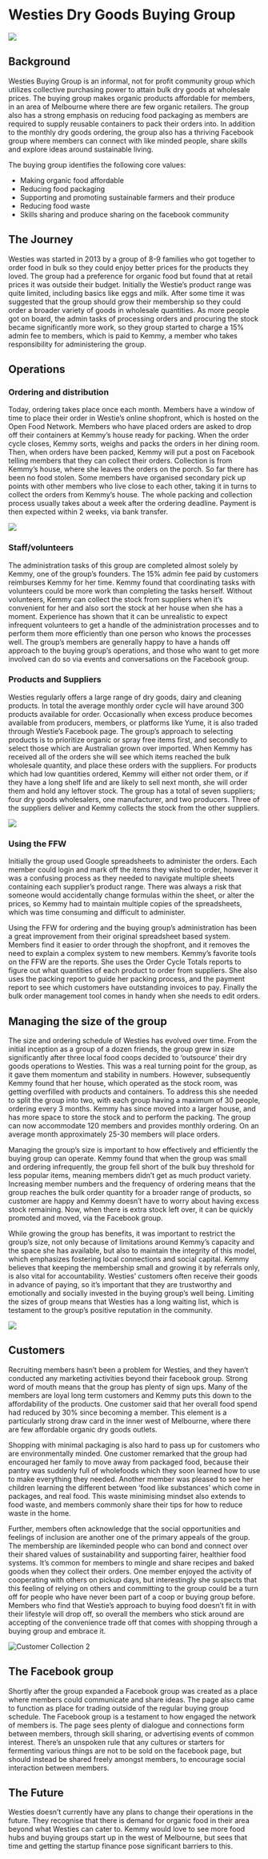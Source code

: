 # Westies Dry Goods Buying Group

![](/assets/32-Westies-1-Family-Pickup_old.jpg)

## Background

Westies Buying Group is an informal, not for profit community group which utilizes collective purchasing power to attain bulk dry goods at wholesale prices. The buying group makes organic products affordable for members, in an area of Melbourne where there are few organic retailers. The group also has a strong emphasis on reducing food packaging as members are required to supply reusable containers to pack their orders into. In addition to the monthly dry goods ordering, the group also has a thriving Facebook group where members can connect with like minded people, share skills and explore ideas around sustainable living.

The buying group identifies the following core values:

* Making organic food affordable
* Reducing food packaging
* Supporting and promoting sustainable farmers and their produce
* Reducing food waste
* Skills sharing and produce sharing on the facebook community

## The Journey

Westies was started in 2013 by a group of 8-9 families who got together to order food in bulk so they could enjoy better prices for the products they loved. The group had a preference for organic food but found that at retail prices it was outside their budget. Initially the Westie’s product range was quite limited, including basics like eggs and milk. After some time it was suggested that the group should grow their membership so they could order a broader variety of goods in wholesale quantities. As more people got on board, the admin tasks of processing orders and procuring the stock became significantly more work, so they group started to charge a 15% admin fee to members, which is paid to Kemmy, a member who takes responsibility for administering the group.

## Operations

### Ordering and distribution

Today, ordering takes place once each month. Members have a window of time to place their order in Westie’s online shopfront, which is hosted on the Open Food Network. Members who have placed orders are asked to drop off their containers at Kemmy’s house ready for packing. When the order cycle closes, Kemmy sorts, weighs and packs the orders in her dining room. Then, when orders have been packed, Kemmy will put a post on Facebook telling members that they can collect their orders. Collection is from Kemmy’s house, where she leaves the orders on the porch. So far there has been no food stolen. Some members have organised secondary pick up points with other members who live close to each other, taking it in turns to collect the orders from Kemmy’s house. The whole packing and collection process usually takes about a week after the ordering deadline. Payment is then expected within 2 weeks, via bank transfer.

![](/assets/32-Westies-2-woman_old.jpg)

### Staff/volunteers

The administration tasks of this group are completed almost solely by Kemmy, one of the group’s founders. The 15% admin fee paid by customers reimburses Kemmy for her time. Kemmy found that coordinating tasks with volunteers could be more work than completing the tasks herself. Without volunteers, Kemmy can collect the stock from suppliers when it’s convenient for her and also sort the stock at her house when she has a moment. Experience has shown that it can be unrealistic to expect infrequent volunteers to get a handle of the administration processes and to perform them more efficiently than one person who knows the processes well. The group’s members are generally happy to have a hands off approach to the buying group’s operations, and those who want to get more involved can do so via events and conversations on the Facebook group.

### Products and Suppliers

Westies regularly offers a large range of dry goods, dairy and cleaning products. In total the average monthly order cycle will have around 300 products available for order.  Occasionally when excess produce becomes available from producers, members, or platforms like Yume, it is also traded through Westie’s Facebook page. The group’s approach to selecting products is to prioritize organic or spray free items first, and secondly to select those which are Australian grown over imported. When Kemmy has received all of the orders she will see which items reached the bulk wholesale quantity, and place these orders with the suppliers. For products which had low quantities ordered, Kemmy will either not order them, or if they have a long shelf life and are likely to sell next month, she will order them and hold any leftover stock. The group has a total of seven suppliers; four dry goods wholesalers, one manufacturer, and two producers. Three of the suppliers deliver and Kemmy collects the stock from the other suppliers.

![](/assets/32-Westies-3-Prius-v_old.jpg)

### Using the FFW

Initially the group used Google spreadsheets to administer the orders. Each member could login and mark off the items they wished to order, however it was a confusing process as they needed to navigate multiple sheets containing each supplier’s product range. There was always a risk that someone would accidentally change formulas within the sheet, or alter the prices, so Kemmy had to maintain multiple copies of the spreadsheets, which was time consuming and difficult to administer.

Using the FFW for ordering and the buying group’s administration has been a great improvement from their original spreadsheet based system. Members find it easier to order through the shopfront, and it removes the need to explain a complex system to new members. Kemmy’s favorite tools on the FFW are the reports. She uses the Order Cycle Totals reports to figure out what quantities of each product to order from suppliers. She also uses the packing report to guide her packing process, and the payment report to see which customers have outstanding invoices to pay. Finally the bulk order management tool comes in handy when she needs to edit orders.

## Managing the size of the group

The size and ordering schedule of Westies has evolved over time. From the initial inception as a group of a dozen friends, the group grew in size significantly after three local food coops decided to ‘outsource’ their dry goods operations to Westies. This was a real turning point for the group, as it gave them momentum and stability in numbers. However, subsequently Kemmy found that her house, which operated as the stock room, was getting overfilled with products and containers. To address this she needed to split the group into two, with each group having a maximum of 30 people, ordering every 3 months. Kemmy has since moved into a larger house, and has more space to store the stock and to perform the packing. The group can now accommodate 120 members and provides monthly ordering. On an average month approximately 25-30 members will place orders.

Managing the group’s size is important to how effectively and efficiently the buying group can operate. Kemmy found that when the group was small and ordering infrequently, the group fell short of the bulk buy threshold for less popular items, meaning members didn’t get as much product variety. Increasing member numbers and the frequency of ordering means that the group reaches the bulk order quantity for a broader range of products, so customer are happy and Kemmy doesn’t have to worry about having excess stock remaining. Now, when there is extra stock left over, it can be quickly promoted and moved, via the Facebook group.

While growing the group has benefits, it was important to restrict the group’s size, not only because of limitations around Kemmy’s capacity and the space she has available, but also to maintain the integrity of this model, which emphasizes fostering local connections and social capital. Kemmy believes that keeping the membership small and growing it by referrals only, is also vital for accountability. Westies’ customers often receive their goods in advance of paying, so it’s important that they are trustworthy and emotionally and socially invested in the buying group’s well being. Limiting the sizes of group means that Westies has a long waiting list, which is testament to the group’s positive reputation in the community.

![](/assets/32-Westies-4-Stockroom_old.jpg)

## Customers

Recruiting members hasn’t been a problem for Westies, and they haven’t conducted any marketing activities beyond their facebook group. Strong word of mouth means that the group has plenty of sign ups. Many of the members are loyal long term customers and Kemmy puts this down to the affordability of the products. One customer said that her overall food spend had reduced by 30% since becoming a member. This element is a particularly strong draw card in the inner west of Melbourne, where there are few affordable organic dry goods outlets.

Shopping with minimal packaging is also hard to pass up for customers who are environmentally minded. One customer remarked that the group had encouraged her family to move away from packaged food, because their pantry was suddenly full of wholefoods which they soon learned how to use to make everything they needed. Another member was pleased to see her children learning the different between ‘food like substances’ which come in packages, and real food. This waste minimising mindset also extends to food waste, and members commonly share their tips for how to reduce waste in the home.

Further, members often acknowledge that the social opportunities and feelings of inclusion are another one of the primary appeals of the group. The membership are likeminded people who can bond and connect over their shared values of sustainability and supporting fairer, healthier food systems. It’s common for members to mingle and share recipes and baked goods when they collect their orders. One member enjoyed the activity of cooperating with others on pickup days, but interestingly she suspects that this feeling of relying on others and committing to the group could be a turn off for people who have never been part of a coop or buying group before. Members who find that Westie’s approach to buying food doesn’t fit in with their lifestyle will drop off, so overall the members who stick around are accepting of the convenience trade off that comes with shopping through a buying group and embrace it.

![](https://openfoodnetwork.org/wp-content/uploads/2016/10/Customer-Collection-2.jpg "Customer Collection 2")

## The Facebook group

Shortly after the group expanded a Facebook group was created as a place where members could communicate and share ideas. The page also came to function as place for trading outside of the regular buying group schedule. The Facebook group is a testament to how engaged the network of members is. The page sees plenty of dialogue and connections form between members, through skill sharing, or advertising events of common interest. There’s an unspoken rule that any cultures or starters for fermenting various things are not to be sold on the facebook page, but should instead be shared freely amongst members, to encourage social interaction between members.

## The Future

Westies doesn’t currently have any plans to change their operations in the future. They recognise that there is demand for organic food in their area beyond what Westies can cater to. Kemmy would love to see more food hubs and buying groups start up in the west of Melbourne, but sees that time and getting the startup finance pose significant barriers to this.

